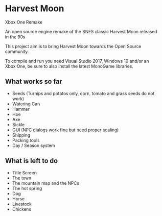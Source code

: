 # Harvest Moon
Xbox One Remake

An open source engine remake of the SNES classic Harvest Moon released in the 90s

This project aim is to bring Harvest Moon towards the Open Source community. 

To compile and run you need Visual Studio 2017, Windows 10 and/or an Xbox One, be sure to also install the latest MonoGame libraries.

## What works so far
* Seeds (Turnips and potatos only, corn, tomato and grass seeds do not work)
* Watering Can
* Hammer
* Hoe
* Axe
* Sickle
* GUI (NPC dialogs work fine but need proper scaling)
* Shipping
* Packing tools
* Day / Season system

## What is left to do
* Title Screen
* The town
* The mountain map and the NPCs
* The hot spring
* Dog
* Horse
* Livestock
* Chickens




